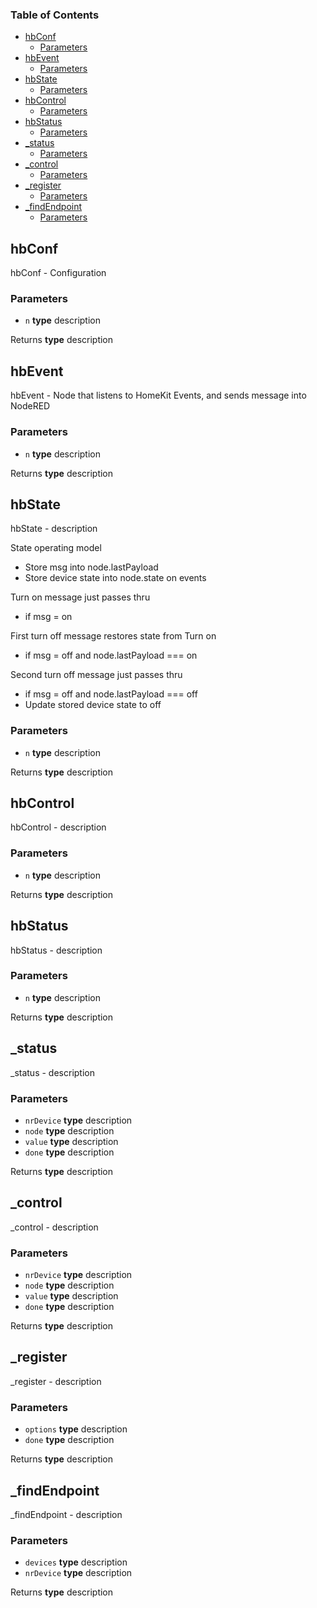<!-- Generated by documentation.js. Update this documentation by updating the source code. -->

### Table of Contents

-   [hbConf][1]
    -   [Parameters][2]
-   [hbEvent][3]
    -   [Parameters][4]
-   [hbState][5]
    -   [Parameters][6]
-   [hbControl][7]
    -   [Parameters][8]
-   [hbStatus][9]
    -   [Parameters][10]
-   [\_status][11]
    -   [Parameters][12]
-   [\_control][13]
    -   [Parameters][14]
-   [\_register][15]
    -   [Parameters][16]
-   [\_findEndpoint][17]
    -   [Parameters][18]

## hbConf

hbConf - Configuration

### Parameters

-   `n` **type** description

Returns **type** description

## hbEvent

hbEvent - Node that listens to HomeKit Events, and sends message into NodeRED

### Parameters

-   `n` **type** description

Returns **type** description

## hbState

hbState - description

State operating model

-   Store msg into node.lastPayload
-   Store device state into node.state on events

Turn on message just passes thru

-   if msg = on

First turn off message restores state from Turn on

-   if msg = off and node.lastPayload === on

Second turn off message just passes thru

-   if msg = off and node.lastPayload === off
-   Update stored device state to off

### Parameters

-   `n` **type** description

Returns **type** description

## hbControl

hbControl - description

### Parameters

-   `n` **type** description

Returns **type** description

## hbStatus

hbStatus - description

### Parameters

-   `n` **type** description

Returns **type** description

## \_status

\_status - description

### Parameters

-   `nrDevice` **type** description
-   `node` **type** description
-   `value` **type** description
-   `done` **type** description

Returns **type** description

## \_control

\_control - description

### Parameters

-   `nrDevice` **type** description
-   `node` **type** description
-   `value` **type** description
-   `done` **type** description

Returns **type** description

## \_register

\_register - description

### Parameters

-   `options` **type** description
-   `done` **type** description

Returns **type** description

## \_findEndpoint

\_findEndpoint - description

### Parameters

-   `devices` **type** description
-   `nrDevice` **type** description

Returns **type** description

[1]: #hbconf

[2]: #parameters

[3]: #hbevent

[4]: #parameters-1

[5]: #hbstate

[6]: #parameters-2

[7]: #hbcontrol

[8]: #parameters-3

[9]: #hbstatus

[10]: #parameters-4

[11]: #_status

[12]: #parameters-5

[13]: #_control

[14]: #parameters-6

[15]: #_register

[16]: #parameters-7

[17]: #_findendpoint

[18]: #parameters-8
